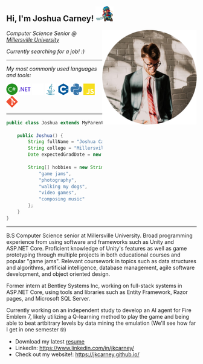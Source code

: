 <h2>Hi, I'm Joshua Carney! <img height="40" src="media/joshua4.gif"></h2>
<img align='right' src="media/me.png" width="250">

<p><em>Computer Science Senior @ <a href="https://www.millersville.edu/computerscience/">Millersville University<a></em></p>
<p><em>Currently searching for a job! :)</em></p>

---

<p><em>My most commonly used languages and tools:</em></p>
<code><img height="30" src="media/csharp.svg"></code>
<code><img height="30" src="media/dotnet.svg"></code>
<code><img height="30" src="media/unity.svg"></code>
<code><img height="30" src="media/java.svg"></code>
<code><img height="30" src="media/cplusplus.svg"></code>
<code><img height="30" src="media/python.svg"></code>
<code><img height="30" src="media/javascript.svg"></code>
<code><img height="30" src="media/git.svg"></code>

<br />

---

```java
public class Joshua extends MyParents {

    public Joshua() {
        String fullName = "Joshua Carney";
        String college = "Millersville University";
        Date expectedGradDate = new Date("May", 2022);

        String[] hobbies = new String[] {
            "game jams",
            "photography",
            "walking my dogs",
            "video games",
            "composing music"
        };
    }
}
```

---

B.S Computer Science senior at Millersville University. Broad programming experience from using software and frameworks such as Unity and ASP.NET Core. Proficient knowledge of Unity's features as well as game prototyping through multiple projects in both educational courses and popular "game jams". Relevant coursework in topics such as data structures and algorithms, artificial intelligence, database management, agile software development, and object oriented design.

Former intern at Bentley Systems Inc, working on full-stack systems in ASP.NET Core, using tools and libraries such as Entity Framework, Razor pages, and Microsoft SQL Server.

Currently working on an independent study to develop an AI agent for Fire Emblem 7, likely utilizing a Q-learning method to play the game and being able to beat artbitrary levels by data mining the emulation (We'll see how far I get in one semester 🤓)


- Download my latest [resume](https://www.dl.dropboxusercontent.com/s/pc1q5svtg448sn1/Joshua_Carney_Resume_2021_2022_NO_CONTACT.pdf?dl=0)
- LinkedIn: https://www.linkedin.com/in/jkcarney/
- Check out my website!: https://jkcarney.github.io/

